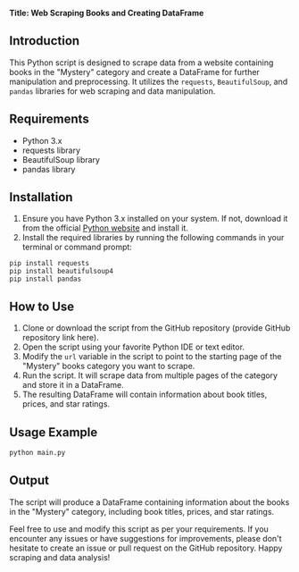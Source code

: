 **Title: Web Scraping Books and Creating DataFrame**

## Introduction
This Python script is designed to scrape data from a website containing books in the "Mystery" category and create a DataFrame for further manipulation and preprocessing. It utilizes the `requests`, `BeautifulSoup`, and `pandas` libraries for web scraping and data manipulation.

## Requirements
- Python 3.x
- requests library
- BeautifulSoup library
- pandas library

## Installation
1. Ensure you have Python 3.x installed on your system. If not, download it from the official [Python website](https://www.python.org/downloads/) and install it.
2. Install the required libraries by running the following commands in your terminal or command prompt:
```
pip install requests
pip install beautifulsoup4
pip install pandas
```

## How to Use
1. Clone or download the script from the GitHub repository (provide GitHub repository link here).
2. Open the script using your favorite Python IDE or text editor.
3. Modify the `url` variable in the script to point to the starting page of the "Mystery" books category you want to scrape.
4. Run the script. It will scrape data from multiple pages of the category and store it in a DataFrame.
5. The resulting DataFrame will contain information about book titles, prices, and star ratings.

## Usage Example
```sh
python main.py
```

## Output
The script will produce a DataFrame containing information about the books in the "Mystery" category, including book titles, prices, and star ratings.


Feel free to use and modify this script as per your requirements. If you encounter any issues or have suggestions for improvements, please don't hesitate to create an issue or pull request on the GitHub repository. Happy scraping and data analysis!